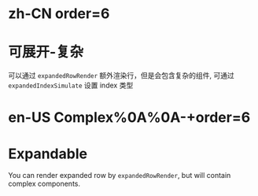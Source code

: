 # zh-CN order=6

# 可展开-复杂

可以通过 `expandedRowRender` 额外渲染行，但是会包含复杂的组件, 可通过 `expandedIndexSimulate` 设置 index 类型

# en-US Complex%0A%0A-+order=6

# Expandable

You can render expanded row by `expandedRowRender`, but will contain complex components.
